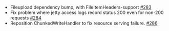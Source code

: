 * Fileupload dependency bump, with FileItemHeaders-support [#283][283]
* Fix problem where jetty access logs record status 200 even for
  non-200 requests [#284][284]
* Reposition ChunkedWriteHandler to fix resource serving failure. [#286][286]

[283]: https://github.com/unfiltered/unfiltered/pull/283
[284]: https://github.com/unfiltered/unfiltered/pull/284
[286]: https://github.com/unfiltered/unfiltered/pull/286
